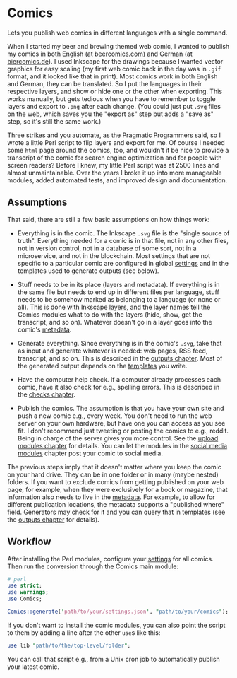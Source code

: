 # Comics

Lets you publish web comics in different languages with a single command.

When I started my beer and brewing themed web comic, I wanted to publish my
comics in both English (at [beercomics.com](https://beercomics.com)) and
German (at [biercomics.de](https://biercomics.de)). I used Inkscape for the
drawings because I wanted vector graphics for easy scaling (my first web
comic back in the day was in `.gif` format, and it looked like that in
print). Most comics work in both English and German, they can be translated.
So I put the languages in their respective layers, and show or hide one or
the other when exporting. This works manually, but gets tedious when you
have to remember to toggle layers and export to `.png` after each change.
(You could just put `.svg` files on the web, which saves you the "export as"
step but adds a "save as" step, so it's still the same work.)

Three strikes and you automate, as the Pragmatic Programmers said, so I
wrote a little Perl script to flip layers and export for me. Of course I
needed some `html` page around the comics, too, and wouldn't it be nice to
provide a transcript of the comic for search engine optimization and for
people with screen readers? Before I knew, my little Perl script was at 2500
lines and almost unmaintainable. Over the years I broke it up into more
manageable modules, added automated tests, and improved design and
documentation.


## Assumptions

That said, there are still a few basic assumptions on how things work:

- Everything is in the comic. The Inkscape `.svg` file is the "single source
  of truth". Everything needed for a comic is in that file, not in any other
  files, not in version control, not in a database of some sort, not in a
  microservice, and not in the blockchain. Most settings that are not
  specific to a particular comic are configured in global
  [settings](settings.md) and in the templates used to generate outputs (see
  below).

- Stuff needs to be in its place (layers and metadata). If everything is in
  the same file but needs to end up in different files per language, stuff
  needs to be somehow marked as belonging to a language (or none or all).
  This is done with Inkscape [layers](layers.md), and the layer names tell
  the Comics modules what to do with the layers (hide, show, get the
  transcript, and so on). Whatever doesn't go in a layer goes into the
  comic's [metadata](metadata.md).

- Generate everything. Since everything is in the comic's `.svg`, take that
  as input and generate whatever is needed: web pages, RSS feed, transcript,
  and so on. This is described in the [outputs chapter](outputs.md). Most of
  the generated output depends on the [templates](templates.md) you write.

- Have the computer help check. If a computer already processes each comic,
  have it also check for e.g., spelling errors. This is described in the
  [checks chapter](checks.md).

- Publish the comics. The assumption is that you have your own site and
  push a new comic e.g., every week. You don't need to run the web server on
  your own hardware, but have one you can access as you see fit. I don't
  recommend just tweeting or posting the comics to e.g., reddit. Being in
  charge of the server gives you more control. See the [upload modules
  chapter](upload.md) for details. You can let the modules in the [social
  media modules](social.md) chapter post your comic to social media.

The previous steps imply that it doesn't matter where you keep the comic
on your hard drive. They can be in one folder or in many (maybe nested)
folders. If you want to exclude comics from getting published on your web
page, for example, when they were exclusively for a book or magazine, that
information also needs to live in the [metadata](metadata.md). For
example, to allow for different publication locations, the metadata
supports a "published where" field. Generators may check for it and you
can query that in templates (see the [outputs chapter](outputs.md) for
details).


## Workflow

After installing the Perl modules, configure your [settings](settings.md)
for all comics. Then run the conversion through the Comics main module:

```perl
# perl
use strict;
use warnings;
use Comics;

Comics::generate('path/to/your/settings.json', "path/to/your/comics");
```

If you don't want to install the comic modules, you can also point the
script to them by adding a line after the other `use`s like this:

```perl
use lib "path/to/the/top-level/folder";
```

You can call that script e.g., from a Unix cron job to automatically publish
your latest comic.

